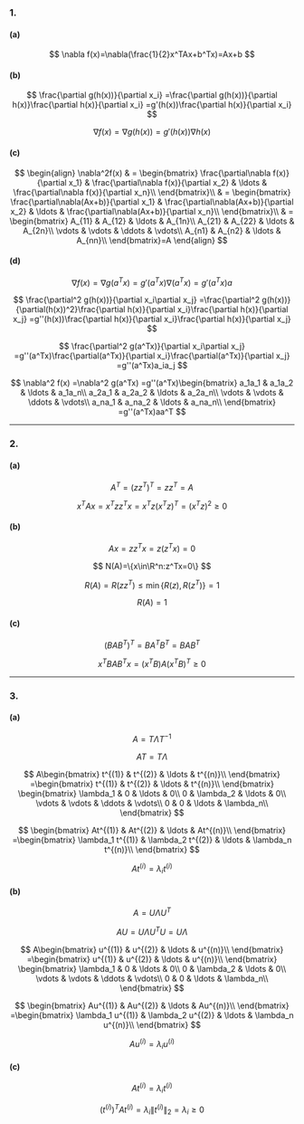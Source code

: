 ### 1.

#### (a)

$$
\nabla f(x)=\nabla(\frac{1}{2}x^TAx+b^Tx)=Ax+b
$$

#### (b)

$$
\frac{\partial g(h(x))}{\partial x_i}
=\frac{\partial g(h(x))}{\partial h(x)}\frac{\partial h(x)}{\partial x_i}
=g'(h(x))\frac{\partial h(x)}{\partial x_i}
$$

$$
\nabla f(x)=\nabla g(h(x))=g'(h(x))\nabla h(x)
$$

#### (c)

$$
\begin{align}
\nabla^2f(x)
& = \begin{bmatrix}
\frac{\partial\nabla f(x)}{\partial x_1} & \frac{\partial\nabla f(x)}{\partial x_2} & \ldots & \frac{\partial\nabla f(x)}{\partial x_n}\\
\end{bmatrix}\\
& = \begin{bmatrix}
\frac{\partial\nabla(Ax+b)}{\partial x_1} & \frac{\partial\nabla(Ax+b)}{\partial x_2} & \ldots & \frac{\partial\nabla(Ax+b)}{\partial x_n}\\
\end{bmatrix}\\
& = \begin{bmatrix}
A_{11} & A_{12} & \ldots & A_{1n}\\
A_{21} & A_{22} & \ldots & A_{2n}\\
\vdots & \vdots & \ddots & \vdots\\
A_{n1} & A_{n2} & \ldots & A_{nn}\\
\end{bmatrix}=A
\end{align}
$$

#### (d)

$$
\nabla f(x)
=\nabla g(a^Tx)
=g'(a^Tx)\nabla(a^Tx)
=g'(a^Tx)a
$$

$$
\frac{\partial^2 g(h(x))}{\partial x_i\partial x_j}
=\frac{\partial^2 g(h(x))}{\partial(h(x))^2}\frac{\partial h(x)}{\partial x_i}\frac{\partial h(x)}{\partial x_j}
=g''(h(x))\frac{\partial h(x)}{\partial x_i}\frac{\partial h(x)}{\partial x_j}
$$

$$
\frac{\partial^2 g(a^Tx)}{\partial x_i\partial x_j}
=g''(a^Tx)\frac{\partial(a^Tx)}{\partial x_i}\frac{\partial(a^Tx)}{\partial x_j}
=g''(a^Tx)a_ia_j
$$

$$
\nabla^2 f(x)
=\nabla^2 g(a^Tx)
=g''(a^Tx)\begin{bmatrix}
a_1a_1 & a_1a_2 & \ldots & a_1a_n\\
a_2a_1 & a_2a_2 & \ldots & a_2a_n\\
\vdots & \vdots & \ddots & \vdots\\
a_na_1 & a_na_2 & \ldots & a_na_n\\
\end{bmatrix}
=g''(a^Tx)aa^T
$$

---

### 2.

#### (a)

$$
A^T=(zz^T)^T=zz^T=A
$$

$$
x^TAx=x^Tzz^Tx=x^Tz(x^Tz)^T=(x^Tz)^2\ge0
$$

#### (b)

$$
Ax=zz^Tx=z(z^Tx)=0
$$

$$
N(A)=\{x\in\R^n:z^Tx=0\}
$$

$$
R(A)=R(zz^T)\le\min\{R(z),R(z^T)\}=1
$$

$$
R(A)=1
$$

#### (c)

$$
(BAB^T)^T=BA^TB^T=BAB^T
$$

$$
x^TBAB^Tx=(x^TB)A(x^TB)^T\ge0
$$

---

### 3.

#### (a)

$$
A=T\Lambda T^{-1}
$$

$$
AT=T\Lambda
$$

$$
A\begin{bmatrix}
t^{(1)} & t^{(2)} & \ldots & t^{(n)}\\
\end{bmatrix}
=\begin{bmatrix}
t^{(1)} & t^{(2)} & \ldots & t^{(n)}\\
\end{bmatrix}
\begin{bmatrix}
\lambda_1 & 0 & \ldots & 0\\
0 & \lambda_2 & \ldots & 0\\
\vdots & \vdots & \ddots & \vdots\\
0 & 0 & \ldots & \lambda_n\\
\end{bmatrix}
$$

$$
\begin{bmatrix}
At^{(1)} & At^{(2)} & \ldots & At^{(n)}\\
\end{bmatrix}
=\begin{bmatrix}
\lambda_1 t^{(1)} & \lambda_2 t^{(2)} & \ldots & \lambda_n t^{(n)}\\
\end{bmatrix}
$$

$$
At^{(i)}=\lambda_i t^{(i)}
$$

#### (b)

$$
A=U\Lambda U^T
$$

$$
AU=U\Lambda U^TU=U\Lambda
$$

$$
A\begin{bmatrix}
u^{(1)} & u^{(2)} & \ldots & u^{(n)}\\
\end{bmatrix}
=\begin{bmatrix}
u^{(1)} & u^{(2)} & \ldots & u^{(n)}\\
\end{bmatrix}
\begin{bmatrix}
\lambda_1 & 0 & \ldots & 0\\
0 & \lambda_2 & \ldots & 0\\
\vdots & \vdots & \ddots & \vdots\\
0 & 0 & \ldots & \lambda_n\\
\end{bmatrix}
$$

$$
\begin{bmatrix}
Au^{(1)} & Au^{(2)} & \ldots & Au^{(n)}\\
\end{bmatrix}
=\begin{bmatrix}
\lambda_1 u^{(1)} & \lambda_2 u^{(2)} & \ldots & \lambda_n u^{(n)}\\
\end{bmatrix}
$$

$$
Au^{(i)}=\lambda_i u^{(i)}
$$

#### (c)

$$
At^{(i)}=\lambda_i t^{(i)}
$$

$$
(t^{(i)})^TAt^{(i)}=\lambda_i\|t^{(i)}\|_2=\lambda_i\ge0
$$

